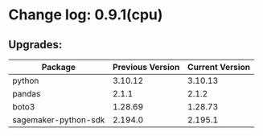# Change log: 0.9.1(cpu)

## Upgrades: 

Package | Previous Version | Current Version
---|---|---
python|3.10.12|3.10.13
pandas|2.1.1|2.1.2
boto3|1.28.69|1.28.73
sagemaker-python-sdk|2.194.0|2.195.1
